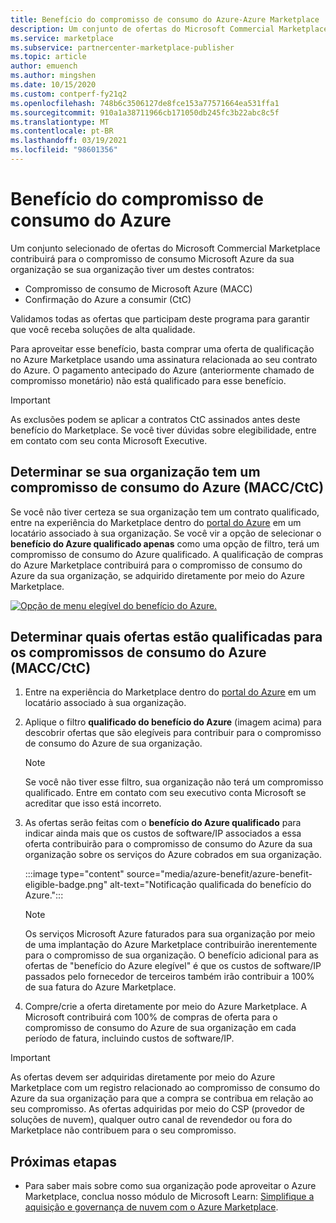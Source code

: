```yaml
---
title: Benefício do compromisso de consumo do Azure-Azure Marketplace
description: Um conjunto de ofertas do Microsoft Commercial Marketplace contribuirá para o compromisso de Microsoft Azure de consumo da sua organização
ms.service: marketplace
ms.subservice: partnercenter-marketplace-publisher
ms.topic: article
author: emuench
ms.author: mingshen
ms.date: 10/15/2020
ms.custom: contperf-fy21q2
ms.openlocfilehash: 748b6c3506127de8fce153a77571664ea531ffa1
ms.sourcegitcommit: 910a1a38711966cb171050db245fc3b22abc8c5f
ms.translationtype: MT
ms.contentlocale: pt-BR
ms.lasthandoff: 03/19/2021
ms.locfileid: "98601356"
---
```

# <a name="azure-consumption-commitment-benefit"></a>Benefício do compromisso de consumo do Azure

Um conjunto selecionado de ofertas do Microsoft Commercial Marketplace contribuirá para o compromisso de consumo Microsoft Azure da sua organização se sua organização tiver um destes contratos:

- Compromisso de consumo de Microsoft Azure (MACC)
- Confirmação do Azure a consumir (CtC)

Validamos todas as ofertas que participam deste programa para garantir que você receba soluções de alta qualidade.

Para aproveitar esse benefício, basta comprar uma oferta de qualificação no Azure Marketplace usando uma assinatura relacionada ao seu contrato do Azure. O pagamento antecipado do Azure (anteriormente chamado de compromisso monetário) não está qualificado para esse benefício.

> [!IMPORTANT]
> As exclusões podem se aplicar a contratos CtC assinados antes deste benefício do Marketplace. Se você tiver dúvidas sobre elegibilidade, entre em contato com seu conta Microsoft Executive.

## <a name="determine-if-your-organization-has-an-azure-consumption-commitment-maccctc"></a>Determinar se sua organização tem um compromisso de consumo do Azure (MACC/CtC)

Se você não tiver certeza se sua organização tem um contrato qualificado, entre na experiência do Marketplace dentro do [portal do Azure](https://ms.portal.azure.com/#blade/Microsoft_Azure_Marketplace/MarketplaceOffersBlade/selectedMenuItemId/home) em um locatário associado à sua organização. Se você vir a opção de selecionar o **benefício do Azure qualificado apenas** como uma opção de filtro, terá um compromisso de consumo do Azure qualificado. A qualificação de compras do Azure Marketplace contribuirá para o compromisso de consumo do Azure da sua organização, se adquirido diretamente por meio do Azure Marketplace.

[![Opção de menu elegível do benefício do Azure.](media/azure-benefit/azure-benefit-eligible.png)](media/azure-benefit/azure-benefit-eligible.png#lightbox)

## <a name="determine-which-offers-are-eligible-for-azure-consumption-commitments-maccctc"></a>Determinar quais ofertas estão qualificadas para os compromissos de consumo do Azure (MACC/CtC)

1. Entre na experiência do Marketplace dentro do [portal do Azure](https://ms.portal.azure.com/#blade/Microsoft_Azure_Marketplace/MarketplaceOffersBlade/selectedMenuItemId/home) em um locatário associado à sua organização.
2. Aplique o filtro **qualificado do benefício do Azure** (imagem acima) para descobrir ofertas que são elegíveis para contribuir para o compromisso de consumo do Azure de sua organização.

   > [!NOTE]
   > Se você não tiver esse filtro, sua organização não terá um compromisso qualificado. Entre em contato com seu executivo conta Microsoft se acreditar que isso está incorreto.
 
3. As ofertas serão feitas com o **benefício do Azure qualificado** para indicar ainda mais que os custos de software/IP associados a essa oferta contribuirão para o compromisso de consumo do Azure da sua organização sobre os serviços do Azure cobrados em sua organização.

    :::image type="content" source="media/azure-benefit/azure-benefit-eligible-badge.png" alt-text="Notificação qualificada do benefício do Azure.":::

   > [!NOTE]
   > Os serviços Microsoft Azure faturados para sua organização por meio de uma implantação do Azure Marketplace contribuirão inerentemente para o compromisso de sua organização. O benefício adicional para as ofertas de "benefício do Azure elegível" é que os custos de software/IP passados pelo fornecedor de terceiros também irão contribuir a 100% de sua fatura do Azure Marketplace.

4. Compre/crie a oferta diretamente por meio do Azure Marketplace. A Microsoft contribuirá com 100% de compras de oferta para o compromisso de consumo do Azure de sua organização em cada período de fatura, incluindo custos de software/IP.

> [!IMPORTANT]
> As ofertas devem ser adquiridas diretamente por meio do Azure Marketplace com um registro relacionado ao compromisso de consumo do Azure da sua organização para que a compra se contribua em relação ao seu compromisso. As ofertas adquiridas por meio do CSP (provedor de soluções de nuvem), qualquer outro canal de revendedor ou fora do Marketplace não contribuem para o seu compromisso.

## <a name="next-steps"></a>Próximas etapas

- Para saber mais sobre como sua organização pode aproveitar o Azure Marketplace, conclua nosso módulo de Microsoft Learn: [Simplifique a aquisição e governança de nuvem com o Azure Marketplace](/learn/modules/simplify-cloud-procurement-governance-azure-marketplace/).
